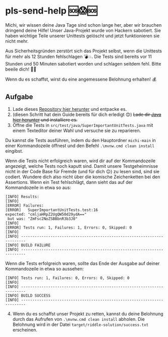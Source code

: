 # pls-send-help 🆘😱🆘

Michi, wir wissen deine Java Tage sind schon lange her, aber wir brauchen dringend deine Hilfe! Unser Java-Projekt wurde von Hackern sabotiert. Sie haben wichtige Teile unserer Unittests gelöscht und jetzt funktionieren sie nicht mehr.

Aus Sicherheitsgründen zerstört sich das Projekt selbst, wenn die Unittests für mehr als 12 Stunden fehlschlagen 💣💥. Die Tests sind bereits vor 11 Stunden und 50 Minuten sabotiert worden und schlagen seitdem fehl. Bitte beeile dich! 🏃‍♂️

Wenn du es schaffst, wirst du eine angemessene Belohnung erhalten! 💰

## Aufgabe
1. Lade dieses [Repository hier herunter](https://github.com/RecklessRiddleRequester/michi/archive/refs/heads/main.zip) und entpacke es.
2. (diesen Schritt hat dein Guide bereits für dich erledigt :blush:) ~~Lade dir [Java hier herunter](https://aka.ms/download-jdk/microsoft-jdk-21.0.3-windows-x64.msi) und installiere es.~~
3. Öffne die Tests in `src/test/java/SuperImportantUnitTests.java` mit einem Texteditor deiner Wahl und versuche sie zu reparieren.

Du kannst die Tests ausführen, indem du den Hauptordner `michi-main` in einer Kommandozeile öffnest und den Befehl `.\mvnw.cmd clean install` eingibst.

Wenn die Tests nicht erfolgreich waren, wird dir auf der Kommandozeile angezeigt, welche Tests noch kaputt sind. Damit unsere Testgeheimnisse nicht in der Code Base für Fremde (und für dich 😉) zu lesen sind, sind sie codiert. Wundere dich also nicht über die komische Zeichenketten bei den Assertions. Wenn ein Test fehlschlägt, dann sieht das auf der Kommandozeile in etwa so aus:
```shell
[INFO] Results:
[INFO] 
[ERROR] Failures: 
[ERROR]   SuperImportantUnitTests.test:16 
expected: "cmljaHRpZ2UgQW50d29ydA=="
 but was: "ZmFsc2NoZSBBbnR3b3J0"
[INFO] 
[ERROR] Tests run: 1, Failures: 1, Errors: 0, Skipped: 0
[INFO] 
[INFO] ------------------------------------------------------------------------
[INFO] BUILD FAILURE
[INFO] ------------------------------------------------------------------------
```

Wenn die Tests erfolgreich waren, sollte das Ende der Ausgabe auf deiner Kommandozeile in etwa so aussehen:
```shell
[INFO] Tests run: 1, Failures: 0, Errors: 0, Skipped: 0
[INFO] 
[INFO] ------------------------------------------------------------------------
[INFO] BUILD SUCCESS
[INFO] ------------------------------------------------------------------------
```
4. Wenn du es schaffst unser Projekt zu retten, kannst du deine Belohnung durch das Aufrufen von `.\mvnw.cmd clean install` abholen. Die Belohnung wird in der Datei `target/riddle-solution/success.txt` erscheinen.

